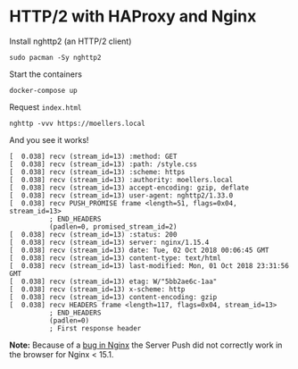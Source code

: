 HTTP/2 with HAProxy and Nginx
=============================

Install nghttp2 (an HTTP/2 client)

    sudo pacman -Sy nghttp2
    
Start the containers

    docker-compose up
    
Request `index.html`

    nghttp -vvv https://moellers.local
    
And you see it works!

    [  0.038] recv (stream_id=13) :method: GET
    [  0.038] recv (stream_id=13) :path: /style.css
    [  0.038] recv (stream_id=13) :scheme: https
    [  0.038] recv (stream_id=13) :authority: moellers.local
    [  0.038] recv (stream_id=13) accept-encoding: gzip, deflate
    [  0.038] recv (stream_id=13) user-agent: nghttp2/1.33.0
    [  0.038] recv PUSH_PROMISE frame <length=51, flags=0x04, stream_id=13>
              ; END_HEADERS
              (padlen=0, promised_stream_id=2)
    [  0.038] recv (stream_id=13) :status: 200
    [  0.038] recv (stream_id=13) server: nginx/1.15.4
    [  0.038] recv (stream_id=13) date: Tue, 02 Oct 2018 00:06:45 GMT
    [  0.038] recv (stream_id=13) content-type: text/html
    [  0.038] recv (stream_id=13) last-modified: Mon, 01 Oct 2018 23:31:56 GMT
    [  0.038] recv (stream_id=13) etag: W/"5bb2ae6c-1aa"
    [  0.038] recv (stream_id=13) x-scheme: http
    [  0.038] recv (stream_id=13) content-encoding: gzip
    [  0.038] recv HEADERS frame <length=117, flags=0x04, stream_id=13>
              ; END_HEADERS
              (padlen=0)
              ; First response header

**Note:** Because of a [bug in Nginx](https://trac.nginx.org/nginx/ticket/1549#ticket) the Server Push did not correctly work in the browser for Nginx < 15.1.
